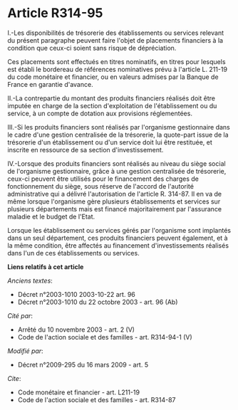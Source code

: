 # Article R314-95

I.-Les disponibilités de trésorerie des établissements ou services relevant du présent paragraphe peuvent faire l'objet de
placements financiers à la condition que ceux-ci soient sans risque de dépréciation. 

Ces placements sont effectués en titres nominatifs, en titres pour lesquels est établi le bordereau de références nominatives
prévu à l'article L. 211-19 du code monétaire et financier, ou en valeurs admises par la Banque de France en garantie
d'avance. 

II.-La contrepartie du montant des produits financiers réalisés doit être imputée en charge de la section d'exploitation de
l'établissement ou du service, à un compte de dotation aux provisions réglementées. 

III.-Si les produits financiers sont réalisés par l'organisme gestionnaire dans le cadre d'une gestion centralisée de la
trésorerie, la quote-part issue de la trésorerie d'un établissement ou d'un service doit lui être restituée, et inscrite en
ressource de sa section d'investissement. 

IV.-Lorsque des produits financiers sont réalisés au niveau du siège social de l'organisme gestionnaire, grâce à une gestion
centralisée de trésorerie, ceux-ci peuvent être utilisés pour le financement des charges de fonctionnement du siège, sous
réserve de l'accord de l'autorité administrative qui a délivré l'autorisation de l'article R. 314-87. Il en va de même
lorsque l'organisme gère plusieurs établissements et services sur plusieurs départements mais est financé majoritairement par
l'assurance maladie et le budget de l'Etat. 

Lorsque les établissement ou services gérés par l'organisme sont implantés dans un seul département, ces produits financiers
peuvent également, et à la même condition, être affectés au financement d'investissements réalisés dans l'un de ces
établissements ou services.

**Liens relatifs à cet article**

_Anciens textes_:

  - Décret n°2003-1010 2003-10-22 art. 96
  - Décret n°2003-1010 du 22 octobre 2003 - art. 96 (Ab)

_Cité par_:

  - Arrêté du 10 novembre 2003 - art. 2 (V)
  - Code de l'action sociale et des familles - art. R314-94-1 (V)

_Modifié par_:

  - Décret n°2009-295 du 16 mars 2009 - art. 5

_Cite_:

  - Code monétaire et financier - art. L211-19
  - Code de l'action sociale et des familles - art. R314-87

